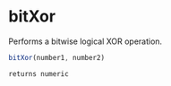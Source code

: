 # bitXor

Performs a bitwise logical XOR operation.

```javascript
bitXor(number1, number2)
```

```javascript
returns numeric
```
